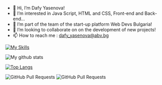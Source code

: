 - 👋 Hi, I’m Dafy Yasenova!
- 👀 I’m interested in Java Script, HTML and CSS, Front-end and Back-end...
- 🌱 I’m part of the team of the start-up platform Web Devs Bulgaria!
- 💞️ I’m looking to collaborate on on the development of new projects!
- 📫 How to reach me :
dafy_yasenova@abv.bg


[![My Skills](https://skillicons.dev/icons?i=js,vscode,react,html,css,nodejs,expressjs,mongodb,postman,postgres,git,angular,sass,ts,docker,handelbars,jwt,jira,nodemoon)](https://skillicons.dev)

 <img align="center" src="https://github-readme-streak-stats.herokuapp.com?user=DafyYasenova&theme=vue-dark&hide_border=true&date_format=M%20j%5B%2C%20Y%5D" alt="My github stats" />

[![Top Langs](https://github-readme-stats.vercel.app/api/top-langs/?username=DafyYasenova&layout=compact&theme=tokyonight)](https://github.com/DafyYasenova/github-readme-stats)

![GitHub Pull Requests](https://github-readme-stats.vercel.app/api?username=DafyYasenova&show_icons=true&hide=issues,contribs&count_private=true)
![GitHub Pull Requests](https://img.shields.io/badge/dynamic/json?label=Pull%20Requests&query=$.total_count&url=https://api.github.com/search/issues?q=is%3Apr+author%3DafyYasenova&color=blue)

